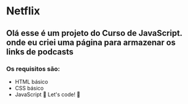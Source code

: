 # Netflix
## Olá esse é um projeto do Curso de JavaScript. onde eu criei uma página para armazenar os links de podcasts

### Os requisitos são:
* HTML básico
* CSS básico
* JavaScript
🚀 Let's code! 🚀